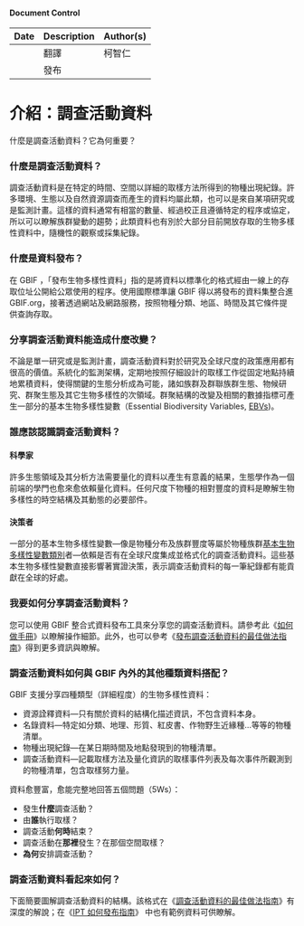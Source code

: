 #### Document Control
| Date | Description | Author(s) |
| ---- | ----------- | --------- |
| | 翻譯  | 柯智仁    |
| | 發布  |     |

# 介紹：調查活動資料

什麼是調查活動資料？它為何重要？        

### 什麼是調查活動資料？

調查活動資料是在特定的時間、空間以詳細的取樣方法所得到的物種出現紀錄。許多環境、生態以及自然資源調查而產生的資料均屬此類，也可以是來自某項研究或是監測計畫。這樣的資料通常有相當的數量、經過校正且遵循特定的程序或協定，所以可以瞭解族群變動的趨勢；此類資料也有別於大部分目前開放存取的生物多樣性資料中，隨機性的觀察或採集紀錄。

### 什麼是資料發布？

在 GBIF ，「發布生物多樣性資料」指的是將資料以標準化的格式經由一線上的存取位址公開給公眾使用的程序。使用國際標準讓 GBIF 得以將發布的資料集整合進 GBIF.org，接著透過網站及網路服務，按照物種分類、地區、時間及其它條件提供查詢存取。

### 分享調查活動資料能造成什麼改變？

不論是單一研究或是監測計畫，調查活動資料對於研究及全球尺度的政策應用都有很高的價值。系統化的監測架構，定期地按照仔細設計的取樣工作從固定地點持續地累積資料，使得關鍵的生態分析成為可能，諸如族群及群聯族群生態、物候研究、群聚生態及其它生物多樣性的次領域。群聚結構的改變及相關的數據指標可產生一部分的基本生物多樣性變數（Essential Biodiversity Variables, [EBVs](http://geobon.org/essential-biodiversity-variables/what-are-ebvs))。

### 誰應該認識調查活動資料？

#### 科學家

許多生態領域及其分析方法需要量化的資料以產生有意義的結果，生態學作為一個前端的學門也愈來愈依賴量化資料。任何尺度下物種的相對豐度的資料是瞭解生物多樣性的時空結構及其動態的必要部件。

#### 決策者

一部分的基本生物多樣性變數—像是物種分布及族群豐度等屬於物種族群[基本生物多樣性變數類別](http://geobon.org/essential-biodiversity-variables/classes)者—依賴是否有在全球尺度集成並格式化的調查活動資料。這些基本生物多樣性變數直接影響著實證決策，表示調查活動資料的每一筆紀錄都有能貢獻在全球的好處。

### 我要如何分享調查活動資料？

您可以使用 GBIF 整合式資料發布工具來分享您的調查活動資料。請參考此《[如何做手冊](https://github.com/gbif/ipt/wiki/howToPublish)》以瞭解操作細節。此外，也可以參考《[發布調查活動資料的最佳做法指南](https://github.com/gbif/ipt/wiki/BestPracticesSamplingEventData)》得到更多資訊與瞭解。

### 調查活動資料如何與 GBIF 內外的其他種類資料搭配？

GBIF 支援分享四種類型（詳細程度）的生物多樣性資料：

- 資源詮釋資料—只有關於資料的結構化描述資訊，不包含資料本身。
- 名錄資料—特定如分類、地理、形質、紅皮書、作物野生近緣種…等等的物種清單。
- 物種出現紀錄—在某日期時間及地點發現到的物種清單。
- 調查活動資料—記載取樣方法及量化資訊的取樣事件列表及每次事件所觀測到的物種清單，包含取樣努力量。

資料愈豐富，愈能完整地回答五個問題（5Ws）：

- 發生**什麼**調查活動？
- 由**誰**執行取樣？
- 調查活動**何時**結束？
- 調查活動在**那裡**發生？在那個空間取樣？
- **為何**安排調查活動？

### 調查活動資料看起來如何？

下面簡要圖解調查活動資料的結構。該格式在《[調查活動資料的最佳做法指南](https://github.com/gbif/ipt/wiki/BestPracticesSamplingEventData)》有深度的解說；在《[IPT 如何發布指南](https://github.com/gbif/ipt/wiki/samplingEventData#exemplar-datasets)》  中也有範例資料可供瞭解。